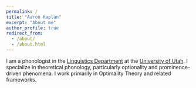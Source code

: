 ```yaml
---
permalink: /
title: "Aaron Kaplan"
excerpt: "About me"
author_profile: true
redirect_from: 
  - /about/
  - /about.html
---
```


I am a phonologist in the [Linguistics Department](http://linguistics.utah.edu) at the [University of Utah](http://utah.edu).  I specialize in theoretical phonology, particularly optionality and prominence-driven phenomena.  I work primarily in Optimality Theory and related frameworks.

